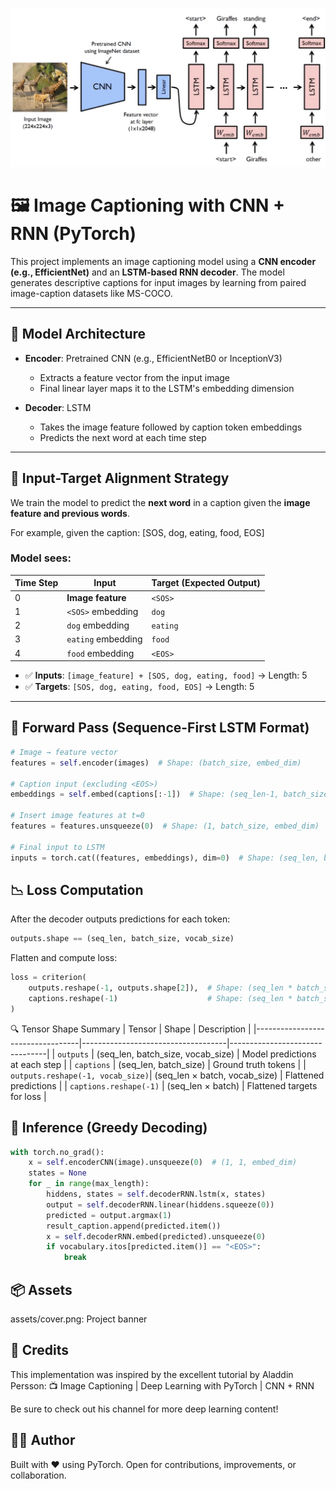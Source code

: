 ![Image Captioning](assets/cover.png)

# 🖼️ Image Captioning with CNN + RNN (PyTorch)

This project implements an image captioning model using a **CNN encoder (e.g., EfficientNet)** and an **LSTM-based RNN decoder**. The model generates descriptive captions for input images by learning from paired image-caption datasets like MS-COCO.

---

## 📐 Model Architecture

- **Encoder**: Pretrained CNN (e.g., EfficientNetB0 or InceptionV3)
  - Extracts a feature vector from the input image
  - Final linear layer maps it to the LSTM's embedding dimension

- **Decoder**: LSTM
  - Takes the image feature followed by caption token embeddings
  - Predicts the next word at each time step

---

## 🔁 Input-Target Alignment Strategy

We train the model to predict the **next word** in a caption given the **image feature and previous words**.

For example, given the caption:
[SOS, dog, eating, food, EOS]


### Model sees:

| Time Step | Input               | Target (Expected Output) |
|-----------|---------------------|---------------------------|
| 0         | **Image feature**   | `<SOS>`                   |
| 1         | `<SOS>` embedding   | `dog`                     |
| 2         | `dog` embedding     | `eating`                  |
| 3         | `eating` embedding  | `food`                    |
| 4         | `food` embedding    | `<EOS>`                   |

- ✅ **Inputs**: `[image_feature] + [SOS, dog, eating, food]` → Length: 5  
- ✅ **Targets**: `[SOS, dog, eating, food, EOS]` → Length: 5  

---

## 🔧 Forward Pass (Sequence-First LSTM Format)

```python
# Image → feature vector
features = self.encoder(images)  # Shape: (batch_size, embed_dim)

# Caption input (excluding <EOS>)
embeddings = self.embed(captions[:-1])  # Shape: (seq_len-1, batch_size, embed_dim)

# Insert image features at t=0
features = features.unsqueeze(0)  # Shape: (1, batch_size, embed_dim)

# Final input to LSTM
inputs = torch.cat((features, embeddings), dim=0)  # Shape: (seq_len, batch_size, embed_dim)
```

## 📉 Loss Computation
After the decoder outputs predictions for each token:
```python
outputs.shape == (seq_len, batch_size, vocab_size)
```
Flatten and compute loss:
```python
loss = criterion(
    outputs.reshape(-1, outputs.shape[2]),  # Shape: (seq_len * batch_size, vocab_size)
    captions.reshape(-1)                    # Shape: (seq_len * batch_size)
)
```
🔍 Tensor Shape Summary
| Tensor                            | Shape                              | Description                    |
|----------------------------------|------------------------------------|--------------------------------|
| `outputs`                        | (seq_len, batch_size, vocab_size)  | Model predictions at each step |
| `captions`                       | (seq_len, batch_size)              | Ground truth tokens            |
| `outputs.reshape(-1, vocab_size)`| (seq_len × batch, vocab_size)      | Flattened predictions          |
| `captions.reshape(-1)`           | (seq_len × batch)                  | Flattened targets for loss     |




## 🚀 Inference (Greedy Decoding)
```python
with torch.no_grad():
    x = self.encoderCNN(image).unsqueeze(0)  # (1, 1, embed_dim)
    states = None
    for _ in range(max_length):
        hiddens, states = self.decoderRNN.lstm(x, states)
        output = self.decoderRNN.linear(hiddens.squeeze(0))
        predicted = output.argmax(1)
        result_caption.append(predicted.item())
        x = self.decoderRNN.embed(predicted).unsqueeze(0)
        if vocabulary.itos[predicted.item()] == "<EOS>":
            break
```


## 📦 Assets
assets/cover.png: Project banner


## 🙏 Credits
This implementation was inspired by the excellent tutorial by Aladdin Persson:
📺 Image Captioning | Deep Learning with PyTorch | CNN + RNN

Be sure to check out his channel for more deep learning content!


## 👨‍💻 Author
Built with ❤️ using PyTorch.
Open for contributions, improvements, or collaboration.



